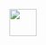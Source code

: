 <a href="url"><img src="http://upload.wikimedia.org/wikipedia/commons/2/25/Brindle_pied_frenchbulldog.jpg" height="48"></a>
